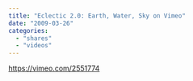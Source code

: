 ```yaml
---
title: "Eclectic 2.0: Earth, Water, Sky on Vimeo"
date: "2009-03-26"
categories: 
  - "shares"
  - "videos"
---
```


https://vimeo.com/2551774
